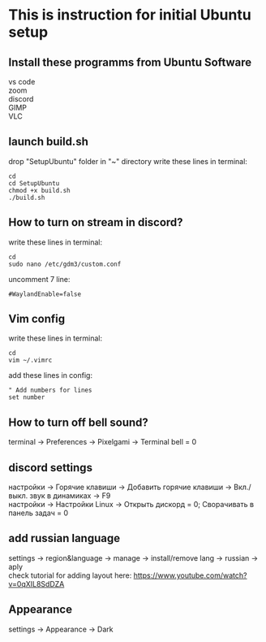 # This is instruction for initial Ubuntu setup

## Install these programms from Ubuntu Software
vs code  
zoom  
discord  
GIMP  
VLC

## launch build.sh
  drop "SetupUbuntu" folder in "~" directory
  write these lines in terminal:
```
cd
cd SetupUbuntu
chmod +x build.sh
./build.sh
```

## How to turn on stream in discord?
write these lines in terminal:  
```
cd
sudo nano /etc/gdm3/custom.conf
```
uncomment 7 line:  
```
#WaylandEnable=false
```


## Vim config
write these lines in terminal:  
```
cd
vim ~/.vimrc
```
add these lines in config:  
```
" Add numbers for lines
set number
```


## How to turn off bell sound?
terminal -> Preferences -> Pixelgami -> Terminal bell = 0  


## discord settings
настройки -> Горячие клавиши -> Добавить горячие клавиши -> Вкл./выкл. звук в динамиках -> F9  
настройки -> Настройки Linux -> Открыть дискорд = 0; Сворачивать в панель задач = 0  


## add russian language
settings -> region&language -> manage -> install/remove lang -> russian -> aply  
check tutorial for adding layout here: https://www.youtube.com/watch?v=0qXIL8SdDZA


## Appearance
settings -> Appearance -> Dark
